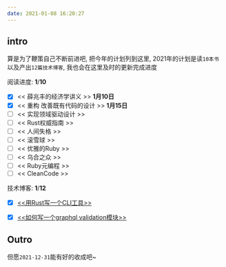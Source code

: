```yaml
---
date: 2021-01-08 16:20:27
---
```


## intro

算是为了鞭策自己不断前进吧, 把今年的计划列到这里, 2021年的计划是读`10本书`以及产出`12篇技术博客`, 我也会在这里及时的更新完成进度

阅读进度: **1**/**10**

- [x] << 薛兆丰的经济学讲义 >> **1月10日**
- [x] << 重构 改善既有代码的设计 >> **1月15日**
- [ ] << 实现领域驱动设计 >>
- [ ] << Rust权威指南 >>
- [ ] << 人间失格 >>
- [ ] << 滚雪球 >>
- [ ] << 优雅的Ruby >>
- [ ] << 乌合之众 >>
- [ ] << Ruby元编程 >>
- [ ] << CleanCode >>

技术博客: **1**/**12**

- [x] [<<用Rust写一个CLI工具>>](https://rogerwip.tech/2021/01/07/%E7%94%A8Rust%E5%86%99%E4%B8%80%E4%B8%AACLI%E5%B7%A5%E5%85%B7/)
- [x] [<<如何写一个graphql validation模块>>](https://rogerwip.tech/2021/01/18/%E5%A6%82%E4%BD%95%E5%86%99%E4%B8%80%E4%B8%AAgraphql-validation%E6%A8%A1%E5%9D%97/)


## Outro

但愿`2021-12-31`能有好的收成吧~